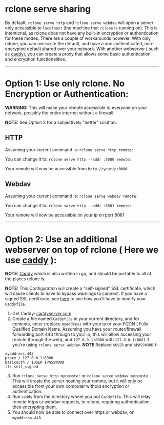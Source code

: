 # rclone serve sharing
By default, `rclone serve http` and `rclone serve webdav` will open a server only accessible to `localhost` (the machine that `rclone` is running on).  This is intentional, as rclone does not have any built-in encryption or authentication for these modes. There are a couple of workarounds however.  With only rclone, you can overwrite the default, and have a non-authenticated, non-encrypted default shared over your network.  With another webserver ( such as [caddy](https://caddyserver.com)), you can create a proxy that allows some basic authentication and encryption functionalities.

***

# Option 1: Use only rclone.  No Encryption or Authentication:
**WARNING:**  This will make your remote accessible to everyone on your network, possibly the entire internet without a firewall.

**NOTE:** See Option 2 for a subjectively "better" solution.

## HTTP
Assuming your current command is: `rclone serve http remote:`

You can change it to: `rclone serve http --addr :8080 remote:`

Your remote will now be accessible from `http://yourip:8080`

## Webdav
Assuming your current command is:
`rclone serve webdav remote:`

You can change it to:
`rclone serve http --addr :8081 remote:`

Your remote will now be accessible on your ip on port 8081

***

# Option 2: Use an additional webserver on top of rclone ( Here we use [caddy](https://caddyserver.com) ):
**NOTE:** [Caddy](https://caddyserver.com) which is also written in go, and should be portable to all of the places rclone is.

**NOTE:** This Configuration will create a "self-signed" SSL certificate, which will cause clients to have to bypass warnings to connect.  If you have a signed SSL certificate, see [here](https://caddyserver.com/docs/tls) to see how you'll have to modify your `Caddyfile`.
1. Get Caddy: [caddyserver.com](https://caddyserver.com)
2. Create a file named `Caddyfile` in your current directory, and for contents, enter (replace `myaddress` with your ip or your FQDN ( Fully Qualified Domain Name. Assuming you have your router/firewall forwarding port 443 through to your ip, this will allow accessing your remote through the web), and `127.0.0.1:8080` with `127.0.0.1:8081` if you're using `rclone serve webdav`. **NOTE** Replace `$USER` and `$PASSWORD`!):
```
myaddress:443
proxy / 127.0.0.1:8080
basicauth / $USER $PASSWORD
tls self_signed
```
3. Run `rclone serve http myremote:` or `rclone serve webdav myremote:`.  This will create the server hosting your remote, but it will only be accessible from your own computer without encryption or authentication.
4. Run `caddy` from the directory where you put `Caddyfile`.  This will relay remote https or webdav requests, to rclone, requiring authentication, then encrypting them.  
5. You should now be able to connect over https or webdav, on `myaddress:443`
